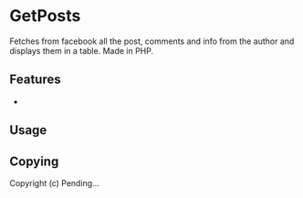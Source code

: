 GetPosts
======

Fetches from facebook all the post, comments and info from the author and displays them in a table. Made in PHP.


Features
--------

* 




Usage
-----



Copying
-------

Copyright (c) Pending...
